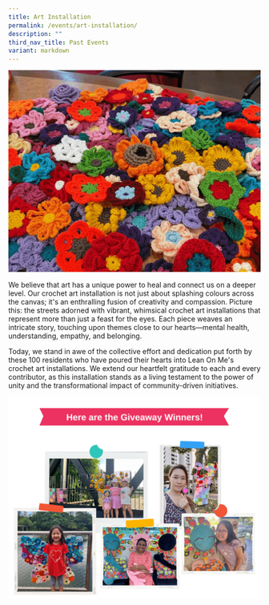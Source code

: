 ```yaml
---
title: Art Installation
permalink: /events/art-installation/
description: ""
third_nav_title: Past Events
variant: markdown
---
```

![](/images/Lean%20On%20Me/crochet%20photos.gif)

We believe that art has a unique power to heal and connect us on a deeper level. Our crochet art installation is not just about splashing colours across the canvas; it's an enthralling fusion of creativity and compassion. Picture this: the streets adorned with vibrant, whimsical crochet art installations that represent more than just a feast for the eyes. Each piece weaves an intricate story, touching upon themes close to our hearts—mental health, understanding, empathy, and belonging.

Today, we stand in awe of the collective effort and dedication put forth by these 100 residents who have poured their hearts into Lean On Me's crochet art installations. We extend our heartfelt gratitude to each and every contributor, as this installation stands as a living testament to the power of unity and the transformational impact of community-driven initiatives.

![](/images/Lean%20On%20Me/giveaway_winners.png)